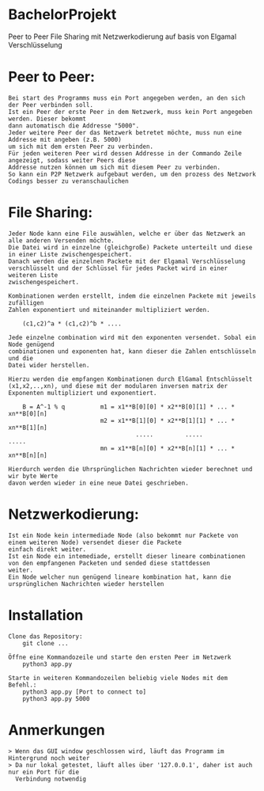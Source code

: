 # BachelorProjekt

Peer to Peer File Sharing mit Netzwerkodierung auf basis von Elgamal Verschlüsselung

# Peer to Peer:
    Bei start des Programms muss ein Port angegeben werden, an den sich der Peer verbinden soll.
    Ist ein Peer der erste Peer in dem Netzwerk, muss kein Port angegeben werden. Dieser bekommt
    dann automatisch die Addresse "5000". 
    Jeder weitere Peer der das Netzwerk betretet möchte, muss nun eine Addresse mit angeben (z.B. 5000)
    um sich mit dem ersten Peer zu verbinden.
    Für jeden weiteren Peer wird dessen Addresse in der Commando Zeile angezeigt, sodass weiter Peers diese 
    Addresse nutzen können um sich mit diesem Peer zu verbinden.
    So kann ein P2P Netzwerk aufgebaut werden, um den prozess des Netzwork Codings besser zu veranschaulichen


# File Sharing:
    Jeder Node kann eine File auswählen, welche er über das Netzwerk an alle anderen Versenden möchte.
    Die Datei wird in einzelne (gleichgroße) Packete unterteilt und diese in einer Liste zwischengespeichert.
    Danach werden die einzelnen Packete mit der Elgamal Verschlüsselung verschlüsselt und der Schlüssel für jedes Packet wird in einer weiteren Liste 
    zwischengespeichert.
    
    Kombinationen werden erstellt, indem die einzelnen Packete mit jeweils zufälligen
    Zahlen exponentiert und miteinander multipliziert werden.

        (c1,c2)^a * (c1,c2)^b * ....

    Jede einzelne combination wird mit den exponenten versendet. Sobal ein Node genügend
    combinationen und exponenten hat, kann dieser die Zahlen entschlüsseln und die 
    Datei wider herstellen.

    Hierzu werden die empfangen Kombinationen durch ElGamal Entschlüsselt (x1,x2,..,xn), und diese mit der modularen inversen matrix der Exponenten multipliziert und exponentiert.

        B = A^-1 % q          m1 = x1**B[0][0] * x2**B[0][1] * ... * xn**B[0][n]
                              m2 = x1**B[1][0] * x2**B[1][1] * ... * xn**B[1][n]
                                        .....         .....           .....
                              mn = x1**B[n][0] * x2**B[n][1] * ... * xn**B[n][n]

    Hierdurch werden die Uhrsprünglichen Nachrichten wieder berechnet und wir byte Werte 
    davon werden wieder in eine neue Datei geschrieben.


# Netzwerkodierung:
    Ist ein Node kein intermediade Node (also bekommt nur Packete von einem weiteren Node) versendet dieser die Packete
    einfach direkt weiter.
    Ist ein Node ein intemediade, erstellt dieser lineare combinationen von den empfangenen Packeten und sended diese stattdessen
    weiter.
    Ein Node welcher nun genügend lineare kombination hat, kann die ursprünglichen Nachrichten wieder herstellen

# Installation
    Clone das Repository:
        git clone ...

    Öffne eine Kommandozeile und starte den ersten Peer im Netzwerk
        python3 app.py

    Starte in weiteren Kommandozeilen beliebig viele Nodes mit dem Befehl.:
        python3 app.py [Port to connect to]
        python3 app.py 5000


# Anmerkungen
    > Wenn das GUI window geschlossen wird, läuft das Programm im Hintergrund noch weiter
    > Da nur lokal getestet, läuft alles über '127.0.0.1', daher ist auch nur ein Port für die 
      Verbindung notwendig